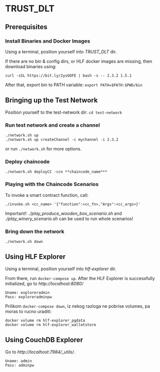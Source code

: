 # TRUST_DLT

## Prerequisites
### Install Binaries and Docker Images
Using a terminal, position yourself into *TRUST_DLT* dir.

If there are no bin & config dirs, or HLF docker images are missing, then download binaries using:

```curl -sSL https://bit.ly/2ysbOFE | bash -s -- 2.3.2 1.5.1```

After that, export bin to PATH variable: ```export PATH=$PATH:$PWD/bin```

## Bringing up the Test Network
Position yourself to the test-network dir: ```cd test-network```


### Run test network and create a channel
```
./network.sh up
./network.sh up createChannel -c mychannel -i 2.3.2
```
or run ``` ./network.sh ``` for more options.

### Deploy chaincode
```
./network.sh deployCC -ccn **chaincode_name***
```
### Playing with the Chaincode Scenarios

To invoke a smart contract function, call:
```
./invoke.sh <cc_name> '{"function":<cc_fn>,"Args":<cc_args>}'
```

Important!: *./play_produce_wooden_box_scenario.sh* and *./play_winery_scenario.sh* can be used to run whole scenarios!

### Bring down the network
```
./network.sh down
```

## Using HLF Explorer

Using a terminal, position yourself into *hlf-explorer* dir.

From there, run ```docker-compose up```.
After the HLF Explorer is successfully initialized, go to *http://localhost:8080/*

```
Uname: exploreradmin
Pass: exploreradminpw
```

Prilikom ```docker-compose down```, iz nekog razloga ne pobrise volumes, pa moras to rucno uraditi:

```
docker volume rm hlf-explorer_pgdata
docker volume rm hlf-explorer_walletstore
```

## Using CouchDB Explorer

Go to *http://localhost:7984/_utils/*.

```
Uname: admin
Pass: adminpw
```
